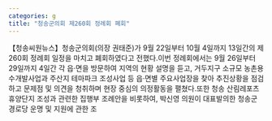 ```yaml
---
categories: g
title: "청송군의회 제260회 정례회 폐회"
---
```

【청송씨원뉴스】청송군의회(의장 권태준)가 9월 22일부터 10월 4일까지 13일간의 제260회 정례회 일정을 마치고 폐회하였다고 전했다.이번 정례회에서는 9월 26일부터 29일까지 4일간 각 읍·면을 방문하여 지역의 현황 설명을 듣고, 거두지구 소규모 농촌용수개발사업과 주산지 테마파크 조성사업 등 읍‧면별 주요사업장을 찾아 추진상황을 점검하고 문제점 및 의견을 청취하며 현장 중심의 의정활동을 펼쳤다.또한 청송 산림레포츠 휴양단지 조성과 관련한 집행부 조례안을 비롯하여, 박신영 의원이 대표발의한 청송군 경로당 운명 및 지원에 관한 조